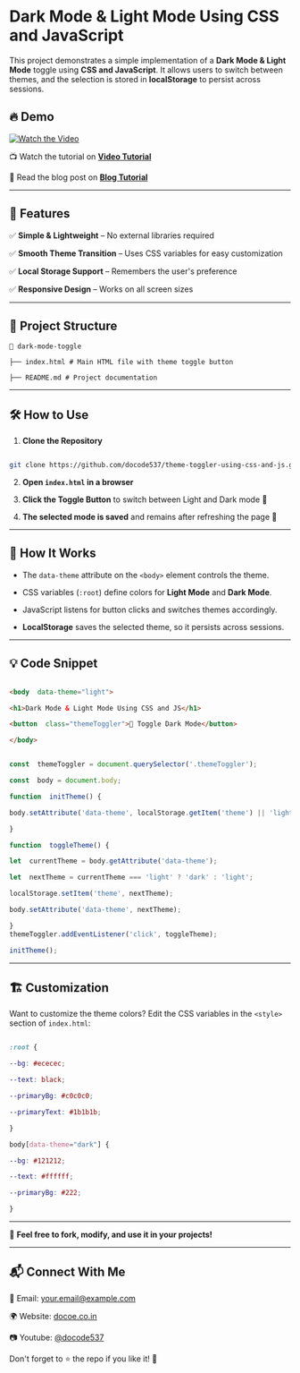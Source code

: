 
# Dark Mode & Light Mode Using CSS and JavaScript
This project demonstrates a simple implementation of a **Dark Mode & Light Mode** toggle using **CSS and JavaScript**. It allows users to switch between themes, and the selection is stored in **localStorage** to persist across sessions.

## 🔥 Demo
[![Watch the Video](https://img.youtube.com/vi/YOUR_VIDEO_ID/maxresdefault.jpg)](https://www.youtube.com/watch?v=YOUR_VIDEO_ID)

📺 Watch the tutorial on **[Video Tutorial](##)**

📖 Read the blog post on **[Blog Tutorial](https://docode.co.in/post/dark-mode-light-mode-toggle-css-js)**

---
## 🚀 Features

✅ **Simple & Lightweight** – No external libraries required

✅ **Smooth Theme Transition** – Uses CSS variables for easy customization

✅ **Local Storage Support** – Remembers the user's preference

✅ **Responsive Design** – Works on all screen sizes

---

## 📂 Project Structure
```
📂 dark-mode-toggle

├── index.html # Main HTML file with theme toggle button

├── README.md # Project documentation

```
---

## 🛠️ How to Use

1.  **Clone the Repository**

```sh

git clone https://github.com/docode537/theme-toggler-using-css-and-js.git
```
2.  **Open `index.html` in a browser**

3.  **Click the Toggle Button** to switch between Light and Dark mode 🎨

4.  **The selected mode is saved** and remains after refreshing the page 🔄

---

## 🌟 How It Works

- The `data-theme` attribute on the `<body>` element controls the theme.

- CSS variables (`:root`) define colors for **Light Mode** and **Dark Mode**.

- JavaScript listens for button clicks and switches themes accordingly.

-  **LocalStorage** saves the selected theme, so it persists across sessions.

---

## 💡 Code Snippet

```html

<body  data-theme="light">

<h1>Dark Mode & Light Mode Using CSS and JS</h1>

<button  class="themeToggler">🌙 Toggle Dark Mode</button>

</body>

```
```js

const  themeToggler = document.querySelector('.themeToggler');

const  body = document.body;

function  initTheme() {

body.setAttribute('data-theme', localStorage.getItem('theme') || 'light');

}

function  toggleTheme() {

let  currentTheme = body.getAttribute('data-theme');

let  nextTheme = currentTheme === 'light' ? 'dark' : 'light';

localStorage.setItem('theme', nextTheme);

body.setAttribute('data-theme', nextTheme);

}
themeToggler.addEventListener('click', toggleTheme);

initTheme();

```
---

## 🏗️ Customization

Want to customize the theme colors? Edit the CSS variables in the `<style>` section of `index.html`:

```css

:root {

--bg: #ececec;

--text: black;

--primaryBg: #c0c0c0;

--primaryText: #1b1b1b;

}

body[data-theme="dark"] {

--bg: #121212;

--text: #ffffff;

--primaryBg: #222;

}

```

---
📢 **Feel free to fork, modify, and use it in your projects!**

---

## 📬 Connect With Me

📧 Email: your.email@example.com

🌍 Website: [docoe.co.in](https://docode.co.in/)

📷 Youtube: [@docode537](https://www.youtube.com/@docode537)

Don't forget to ⭐ the repo if you like it! 🚀